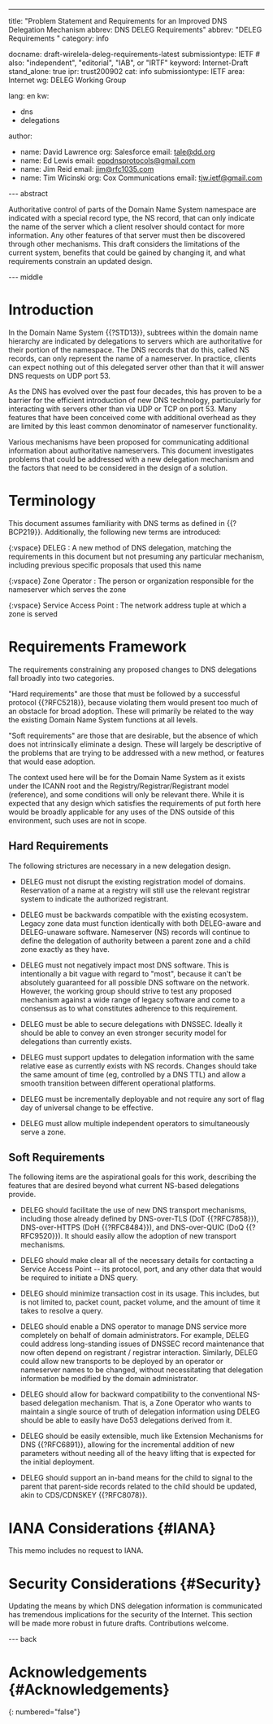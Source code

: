 ---
title: "Problem Statement and Requirements for an Improved DNS Delegation Mechanism abbrev: DNS DELEG Requirements"
abbrev: "DELEG Requirements "
category: info

docname: draft-wirelela-deleg-requirements-latest
submissiontype: IETF  # also: "independent", "editorial", "IAB", or "IRTF"
keyword: Internet-Draft
stand_alone: true
ipr: trust200902
cat: info
submissiontype: IETF
area: Internet
wg: DELEG Working Group


lang: en
kw:
  - dns
  - delegations


author:
- name: David Lawrence
  org: Salesforce
  email: tale@dd.org
- name: Ed Lewis
  email: eppdnsprotocols@gmail.com
- name: Jim Reid
  email: jim@rfc1035.com
- name: Tim Wicinski
  org: Cox Communications
  email: tjw.ietf@gmail.com


--- abstract


Authoritative control of parts of the Domain Name System namespace are indicated with a special record type, the NS record, that can only indicate the name of the server which a client resolver should contact for more information. Any other features of that server must then be discovered through other mechanisms.  This draft considers the limitations of the current system, benefits that could be gained by changing it, and what requirements constrain an updated design.


--- middle


# Introduction


In the Domain Name System {{?STD13}}, subtrees within the domain name hierarchy are indicated by delegations to servers which are authoritative for their portion of the namespace.  The DNS records that do this, called NS records, can only represent the name of a nameserver.  In practice, clients can expect nothing out of this delegated server other than that it will answer DNS requests on UDP port 53.


As the DNS has evolved over the past four decades, this has proven to be a barrier for the efficient introduction of new DNS technology, particularly for interacting with servers other than via UDP or TCP on port 53.  Many features that have been conceived come with additional overhead as they are limited by this least common denominator of nameserver functionality.


Various mechanisms have been proposed for communicating additional information about authoritative nameservers.  This document investigates problems that could be addressed with a new delegation mechanism and the factors that need to be considered in the design of a solution.


# Terminology

This document assumes familiarity with DNS terms as defined in {{?BCP219}}.    Additionally, the following new terms are introduced:


{:vspace}
DELEG
: A new method of DNS delegation, matching the requirements in this document but not presuming any particular mechanism, including previous specific proposals that used this name


{:vspace}
Zone Operator
: The person or organization responsible for the nameserver which serves the zone


{:vspace}
Service Access Point
: The network address tuple at which a zone is served


# Requirements Framework


The requirements constraining any proposed changes to DNS delegations fall broadly into two categories.


"Hard requirements" are those that must be followed by a successful protocol {{?RFC5218}}, because violating them would present too much of an obstacle for broad adoption.  These will primarily be related to the way the existing Domain Name System functions at all levels.


"Soft requirements" are those that are desirable, but the absence of which does not intrinsically eliminate a design.  These will largely be descriptive of the problems that are trying to be addressed with a new method, or features that would ease adoption.


The context used here will be for the Domain Name System as it exists under the ICANN root and the Registry/Registrar/Registrant model (reference), and some conditions will only be relevant there. While it is expected that any design which satisfies the requirements of put forth here would be broadly applicable for any uses of the DNS outside of this environment, such uses are not in scope.


## Hard Requirements

The following strictures are necessary in a new delegation design.


* DELEG must not disrupt the existing registration model of domains.  Reservation of a name at a registry will still use the relevant registrar system to indicate the authorized registrant.

* DELEG must be backwards compatible with the existing ecosystem. Legacy zone data must function identically with both DELEG-aware and DELEG-unaware software. Nameserver (NS) records will continue to define the delegation of authority between a parent zone and a child zone exactly as they have.

* DELEG must not negatively impact most DNS software.  This is intentionally a bit vague with regard to "most", because it can't be absolutely guaranteed for all possible DNS software on the network.  However, the working group should strive to test any proposed mechanism against a wide range of legacy software and come to a consensus as to what constitutes adherence to this requirement.


* DELEG must be able to secure delegations with DNSSEC.  Ideally it should be able to convey an even stronger security model for delegations than currently exists.

* DELEG must support updates to delegation information with the same relative ease as currently exists with NS records.   Changes should take the same amount of time (eg, controlled by a DNS TTL) and allow a smooth transition between different operational platforms.

* DELEG must be incrementally deployable and not require any sort of flag day of universal change to be effective.

* DELEG must allow multiple independent operators to simultaneously serve a zone.

## Soft Requirements


The following items are the aspirational goals for this work, describing the features that are desired beyond what current NS-based delegations provide.
* DELEG should facilitate the use of new DNS transport mechanisms, including those already defined by DNS-over-TLS (DoT {{?RFC7858}}), DNS-over-HTTPS (DoH {{?RFC8484}}), and DNS-over-QUIC (DoQ {{?RFC9520}}).  It should easily allow the adoption of new transport mechanisms.


* DELEG should make clear all of the necessary details for contacting a Service Access Point -- its protocol, port, and any other data that would be required to initiate a DNS query.


* DELEG should minimize transaction cost in its usage.  This includes, but is not limited to, packet count, packet volume, and the amount of time it takes to resolve a query.


* DELEG should enable a DNS operator to manage DNS service more completely on behalf of domain administrators. For example, DELEG could address long-standing issues of DNSSEC record maintenance that now often depend on registrant / registrar interaction. Similarly, DELEG could allow new transports to be deployed by an operator or nameserver names to be changed, without necessitating that delegation information be modified by the domain administrator.


* DELEG should allow for backward compatibility to the conventional NS-based delegation mechanism.  That is, a Zone Operator who wants to maintain a single source of truth of delegation information using DELEG should be able to easily have Do53 delegations derived from it.


* DELEG should be easily extensible, much like Extension Mechanisms for DNS {{?RFC6891}}, allowing for the incremental addition of new parameters without needing all of the heavy lifting that is expected for the initial deployment.


* DELEG should support an in-band means for the child to signal to the parent that parent-side records related to the child should be updated, akin to CDS/CDNSKEY {{?RFC8078}}.


# IANA Considerations {#IANA}


This memo includes no request to IANA.


# Security Considerations {#Security}


Updating the means by which DNS delegation information is communicated has tremendous implications for the security of the Internet.  This section will be made more robust in future drafts.  Contributions welcome.


--- back


# Acknowledgements {#Acknowledgements}
{: numbered="false"}
